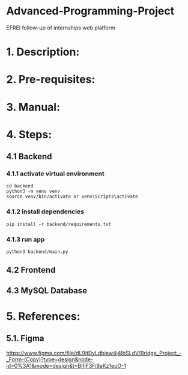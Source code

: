 # Advanced-Programming-Project
EFREI follow-up of internships web platform

# 1. Description:


# 2. Pre-requisites:


# 3. Manual:


# 4. Steps:
## 4.1 Backend
### 4.1.1 activate virtual environment
    cd backend
    python3 -m venv venv
    source venv/bin/activate or venv\Scripts\activate
### 4.1.2 install dependencies
    pip install -r backend/requirements.txt
### 4.1.3 run app
    python3 backend/main.py


## 4.2 Frontend


## 4.3 MySQL Database



# 5. References: 
## 5.1. Figma 
https://www.figma.com/file/dL9itDvLdbiaw4j4IbSLdV/Bridge_Project_-_Form-(Copy)?type=design&node-id=0%3A1&mode=design&t=BifjF3Fi9aKz1euO-1  
